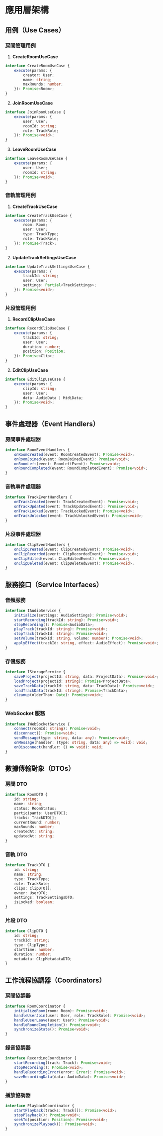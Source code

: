 # 應用層架構

## 用例（Use Cases）

### 房間管理用例

1. **CreateRoomUseCase**
```typescript
interface CreateRoomUseCase {
    execute(params: {
        creator: User;
        name: string;
        maxRounds: number;
    }): Promise<Room>;
}
```

2. **JoinRoomUseCase**
```typescript
interface JoinRoomUseCase {
    execute(params: {
        user: User;
        roomId: string;
        role: TrackRole;
    }): Promise<void>;
}
```

3. **LeaveRoomUseCase**
```typescript
interface LeaveRoomUseCase {
    execute(params: {
        user: User;
        roomId: string;
    }): Promise<void>;
}
```

### 音軌管理用例

1. **CreateTrackUseCase**
```typescript
interface CreateTrackUseCase {
    execute(params: {
        room: Room;
        user: User;
        type: TrackType;
        role: TrackRole;
    }): Promise<Track>;
}
```

2. **UpdateTrackSettingsUseCase**
```typescript
interface UpdateTrackSettingsUseCase {
    execute(params: {
        trackId: string;
        user: User;
        settings: Partial<TrackSettings>;
    }): Promise<void>;
}
```

### 片段管理用例

1. **RecordClipUseCase**
```typescript
interface RecordClipUseCase {
    execute(params: {
        trackId: string;
        user: User;
        duration: number;
        position: Position;
    }): Promise<Clip>;
}
```

2. **EditClipUseCase**
```typescript
interface EditClipUseCase {
    execute(params: {
        clipId: string;
        user: User;
        data: AudioData | MidiData;
    }): Promise<void>;
}
```

## 事件處理器（Event Handlers）

### 房間事件處理器

```typescript
interface RoomEventHandlers {
    onRoomCreated(event: RoomCreatedEvent): Promise<void>;
    onRoomJoined(event: RoomJoinedEvent): Promise<void>;
    onRoomLeft(event: RoomLeftEvent): Promise<void>;
    onRoundCompleted(event: RoundCompletedEvent): Promise<void>;
}
```

### 音軌事件處理器

```typescript
interface TrackEventHandlers {
    onTrackCreated(event: TrackCreatedEvent): Promise<void>;
    onTrackUpdated(event: TrackUpdatedEvent): Promise<void>;
    onTrackLocked(event: TrackLockedEvent): Promise<void>;
    onTrackUnlocked(event: TrackUnlockedEvent): Promise<void>;
}
```

### 片段事件處理器

```typescript
interface ClipEventHandlers {
    onClipCreated(event: ClipCreatedEvent): Promise<void>;
    onClipRecorded(event: ClipRecordedEvent): Promise<void>;
    onClipEdited(event: ClipEditedEvent): Promise<void>;
    onClipDeleted(event: ClipDeletedEvent): Promise<void>;
}
```

## 服務接口（Service Interfaces）

### 音頻服務

```typescript
interface IAudioService {
    initialize(settings: AudioSettings): Promise<void>;
    startRecording(trackId: string): Promise<void>;
    stopRecording(): Promise<AudioData>;
    playTrack(trackId: string): Promise<void>;
    stopTrack(trackId: string): Promise<void>;
    setVolume(trackId: string, volume: number): Promise<void>;
    applyEffect(trackId: string, effect: AudioEffect): Promise<void>;
}
```

### 存儲服務

```typescript
interface IStorageService {
    saveProject(projectId: string, data: ProjectData): Promise<void>;
    loadProject(projectId: string): Promise<ProjectData>;
    saveTrackData(trackId: string, data: TrackData): Promise<void>;
    loadTrackData(trackId: string): Promise<TrackData>;
    cleanup(olderThan: Date): Promise<void>;
}
```

### WebSocket 服務

```typescript
interface IWebSocketService {
    connect(roomId: string): Promise<void>;
    disconnect(): Promise<void>;
    sendMessage(type: string, data: any): Promise<void>;
    onMessage(handler: (type: string, data: any) => void): void;
    onDisconnect(handler: () => void): void;
}
```

## 數據傳輸對象（DTOs）

### 房間 DTO

```typescript
interface RoomDTO {
    id: string;
    name: string;
    status: RoomStatus;
    participants: UserDTO[];
    tracks: TrackDTO[];
    currentRound: number;
    maxRounds: number;
    createdAt: string;
    updatedAt: string;
}
```

### 音軌 DTO

```typescript
interface TrackDTO {
    id: string;
    name: string;
    type: TrackType;
    role: TrackRole;
    clips: ClipDTO[];
    owner: UserDTO;
    settings: TrackSettingsDTO;
    isLocked: boolean;
}
```

### 片段 DTO

```typescript
interface ClipDTO {
    id: string;
    trackId: string;
    type: ClipType;
    startTime: number;
    duration: number;
    metadata: ClipMetadataDTO;
}
```

## 工作流程協調器（Coordinators）

### 房間協調器

```typescript
interface RoomCoordinator {
    initializeRoom(room: Room): Promise<void>;
    handleUserJoin(user: User, role: TrackRole): Promise<void>;
    handleUserLeave(user: User): Promise<void>;
    handleRoundCompletion(): Promise<void>;
    synchronizeState(): Promise<void>;
}
```

### 錄音協調器

```typescript
interface RecordingCoordinator {
    startRecording(track: Track): Promise<void>;
    stopRecording(): Promise<void>;
    handleRecordingError(error: Error): Promise<void>;
    saveRecordingData(data: AudioData): Promise<void>;
}
```

### 播放協調器

```typescript
interface PlaybackCoordinator {
    startPlayback(tracks: Track[]): Promise<void>;
    stopPlayback(): Promise<void>;
    seekTo(position: Position): Promise<void>;
    synchronizePlayback(): Promise<void>;
}
``` 